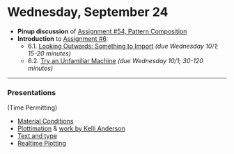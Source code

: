 # Wednesday, September 24


* **Pinup discussion** of [Assignment #54, Pattern Composition](https://github.com/golanlevin/DrawingWithMachines/tree/main/assignments/2025/05_pattern#54-pattern-composition)
* **Introduction** to [Assignment #6](https://github.com/golanlevin/DrawingWithMachines/blob/main/assignments/2025/06_take_a_breath/README.md): 
	* 6.1. [Looking Outwards: Something to Import](https://github.com/golanlevin/DrawingWithMachines/tree/main/assignments/2025/06_take_a_breath#61-looking-outwards-something-to-import) *(due Wednesday 10/1; 15-20 minutes)*
	* 6.2. [Try an Unfamiliar Machine](https://github.com/golanlevin/DrawingWithMachines/tree/main/assignments/2025/06_take_a_breath#62-try-an-unfamiliar-machine) *(due Wednesday 10/1; 30-120 minutes)*

---

### Presentations

(Time Permitting)

* [Material Conditions](https://github.com/golanlevin/DrawingWithMachines/blob/main/lectures/topics/material_conditions/README.md)
* [Plottimation](https://github.com/golanlevin/DrawingWithMachines/tree/main/lectures/topics/plot_animation) & [work by Kelli Anderson](https://www.instagram.com/p/C1hYrI6r3jX/?img_index=1)
* [Text and type](https://github.com/golanlevin/DrawingWithMachines/tree/main/lectures/topics/type)
* [Realtime Plotting](https://github.com/golanlevin/DrawingWithMachines/tree/main/lectures/topics/realtime_plotting)

